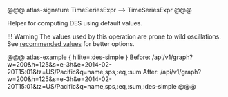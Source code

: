 @@@ atlas-signature
TimeSeriesExpr
-->
TimeSeriesExpr
@@@

Helper for computing DES using default values.

!!! Warning 
    The values used by this operation are prone to wild oscillations. See
    [recommended values](../des.md#recommended-values) for better options.

@@@ atlas-example { hilite=:des-simple }
Before: /api/v1/graph?w=200&h=125&s=e-3h&e=2014-02-20T15:01&tz=US/Pacific&q=name,sps,:eq,:sum
After: /api/v1/graph?w=200&h=125&s=e-3h&e=2014-02-20T15:01&tz=US/Pacific&q=name,sps,:eq,:sum,:des-simple
@@@